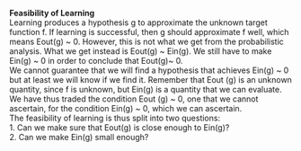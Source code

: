 <!-- Notes Day 2 -->
<p>
<b>Feasibility of Learning</b> <br />
Learning pro­duces a hypothesis g to approximate the unknown target function f. If learning is successful, then g should approximate f well, which means Eout(g) ~ 0. However, this is not what we get from the probabilistic analysis. What we get instead is Eout(g) ~ Ein(g). We still have to make Ein(g) ~ 0 in order to conclude that Eout(g)~ 0.
<br />
We cannot guarantee that we will find a hypothesis that achieves Ein(g) ~ 0 but at least we will know if we find it. Remember that Eout (g) is an unknown quantity, since f is unknown, but Ein(g) is a quantity that we can evaluate. We have thus traded the condition Eout (g) ~ 0, one that we cannot ascertain, for the condition Ein(g) ~ 0, which we can ascertain. 
<br />
The feasibility of learning is thus split into two questions:<br/>
1. Can we make sure that Eout(g) is close enough to Ein(g)? <br/>
2. Can we make Ein(g) small enough?
</p>

<!-- End Notes Day 2 -->
